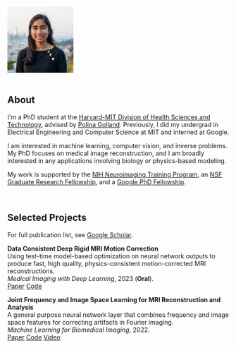 <div class='profile'>
<img src='assets/headshot_color.jpg' height='150px'>
<div class='subcaption'>
</div>
</div>

<div class='column'>
&nbsp;
</div>

<div class='main-info' markdown="1">

## About
I'm a PhD student at the [Harvard-MIT Division of Health Sciences and Technology](https://hst.mit.edu/academics/memp), advised by [Polina Golland](http://people.csail.mit.edu/polina/). Previously, I did my undergrad in Electrical Engineering and Computer Science at MIT and interned at Google.

I am interested in machine learning, computer vision, and inverse problems. My PhD focuses on medical image reconstruction, and I am broadly interested in any applications involving biology or physics-based modeling. 

My work is supported by the [NIH Neuroimaging Training Program](https://hst.mit.edu/academic-programs/memp/neuroimaging-training-program), an [NSF Graduate Research Fellowship](https://www.nsfgrfp.org/), and a [Google PhD Fellowship](https://research.google/outreach/phd-fellowship/).

&nbsp;
## Selected Projects
For full publication list, see [Google Scholar](https://scholar.google.com/citations?user=HayuQmIAAAAJ).

**Data Consistent Deep Rigid MRI Motion Correction** <br>
Using test-time model-based optimization on neural network outputs to produce fast, high quality, physics-consistent motion-corrected MRI reconstructions.
<br>
*Medical Imaging with Deep Learning*, 2023 (**Oral**). <br>
[Paper](https://arxiv.org/abs/2301.10365) [Code](https://github.com/nalinimsingh/neuroMoCo)

**Joint Frequency and Image Space Learning for MRI Reconstruction and Analysis** <br>
A general purpose neural network layer that combines frequency and image space features for correcting artifacts in Fourier imaging.
<br>
*Machine Learning for Biomedical Imaging*, 2022. <br>
[Paper](https://www.melba-journal.org/pdf/2022:018.pdf) [Code](https://github.com/nalinimsingh/interlacer) [Video](https://www.youtube.com/watch?v=9dNspg8bIcM)

</div>

